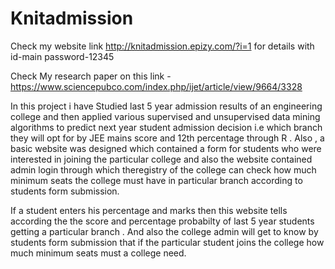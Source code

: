 # Knitadmission

Check my website link http://knitadmission.epizy.com/?i=1 for details with id-main password-12345

Check My research paper on this link - https://www.sciencepubco.com/index.php/ijet/article/view/9664/3328

In this project i have 
Studied last 5 year admission results of an engineering college and then
applied various supervised and unsupervised data mining algorithms to predict next
year student admission decision i.e which branch they will opt for by JEE mains score
and 12th percentage through R . Also , a basic website was designed which contained
a form for students who were interested in joining the particular college and also the
website contained admin login through which theregistry of the college can check
how much minimum seats the college must have in particular branch according to
students form submission.

If a student enters his percentage and marks then this website tells according the the score and percentage probabilty of last 5 year students getting a particular branch .
And also the college admin will get to know by students form submission that if the particular student joins the college how much minimum seats must a college need.

